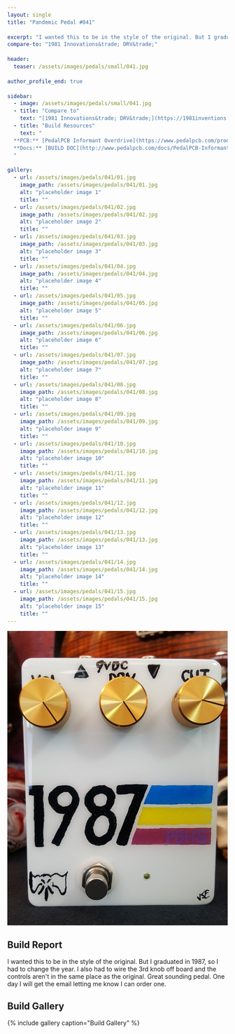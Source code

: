 ```yaml
---
layout: single
title: "Pandemic Pedal #041"

excerpt: "I wanted this to be in the style of the original. But I graduated in 1987, so I had to change the year. I also had to wire the 3rd knob off board and the controls aren't in the same place as the original. Great sounding pedal. One day I will get the email letting me know I can order one."
compare-to: "1981 Innovations&trade; DRV&trade;"

header:
  teaser: /assets/images/pedals/small/041.jpg

author_profile_end: true

sidebar:
  - image: /assets/images/pedals/small/041.jpg
  - title: "Compare to"
    text: "[1981 Innovations&trade; DRV&trade;](https://1981inventions.com/)"
  - title: "Build Resources"
    text: "
  **PCB:** [PedalPCB Informant Overdrive](https://www.pedalpcb.com/product/informant/)<br>
  **Docs:** [BUILD DOC](http://www.pedalpcb.com/docs/PedalPCB-Informant.pdf)
  "

gallery:
  - url: /assets/images/pedals/041/01.jpg
    image_path: /assets/images/pedals/041/01.jpg
    alt: "placeholder image 1"
    title: ""
  - url: /assets/images/pedals/041/02.jpg
    image_path: /assets/images/pedals/041/02.jpg
    alt: "placeholder image 2"
    title: ""
  - url: /assets/images/pedals/041/03.jpg
    image_path: /assets/images/pedals/041/03.jpg
    alt: "placeholder image 3"
    title: ""
  - url: /assets/images/pedals/041/04.jpg
    image_path: /assets/images/pedals/041/04.jpg
    alt: "placeholder image 4"
    title: ""
  - url: /assets/images/pedals/041/05.jpg
    image_path: /assets/images/pedals/041/05.jpg
    alt: "placeholder image 5"
    title: ""
  - url: /assets/images/pedals/041/06.jpg
    image_path: /assets/images/pedals/041/06.jpg
    alt: "placeholder image 6"
    title: ""
  - url: /assets/images/pedals/041/07.jpg
    image_path: /assets/images/pedals/041/07.jpg
    alt: "placeholder image 7"
    title: ""
  - url: /assets/images/pedals/041/08.jpg
    image_path: /assets/images/pedals/041/08.jpg
    alt: "placeholder image 8"
    title: ""
  - url: /assets/images/pedals/041/09.jpg
    image_path: /assets/images/pedals/041/09.jpg
    alt: "placeholder image 9"
    title: ""
  - url: /assets/images/pedals/041/10.jpg
    image_path: /assets/images/pedals/041/10.jpg
    alt: "placeholder image 10"
    title: ""
  - url: /assets/images/pedals/041/11.jpg
    image_path: /assets/images/pedals/041/11.jpg
    alt: "placeholder image 11"
    title: ""
  - url: /assets/images/pedals/041/12.jpg
    image_path: /assets/images/pedals/041/12.jpg
    alt: "placeholder image 12"
    title: ""
  - url: /assets/images/pedals/041/13.jpg
    image_path: /assets/images/pedals/041/13.jpg
    alt: "placeholder image 13"
    title: ""
  - url: /assets/images/pedals/041/14.jpg
    image_path: /assets/images/pedals/041/14.jpg
    alt: "placeholder image 14"
    title: ""
  - url: /assets/images/pedals/041/15.jpg
    image_path: /assets/images/pedals/041/15.jpg
    alt: "placeholder image 15"
    title: ""
---
```


[![header](/assets/images/pedals/041.jpg)](/assets/images/pedals/041.jpg)

## Build Report ##

I wanted this to be in the style of the original. But I graduated in 1987, so I had to change the year. I also had to wire the 3rd knob off board and the controls aren't in the same place as the original. Great sounding pedal. One day I will get the email letting me know I can order one.

## Build Gallery ##

{% include gallery caption="Build Gallery" %}